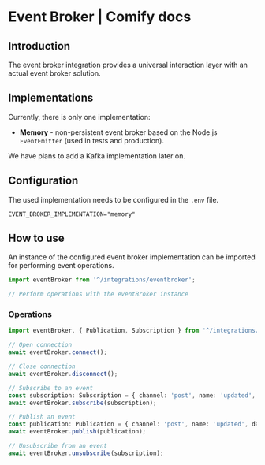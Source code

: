 
# Event Broker | Comify docs

## Introduction

The event broker integration provides a universal interaction layer with an actual event broker solution.

## Implementations

Currently, there is only one implementation:

* **Memory** - non-persistent event broker based on the Node.js `EventEmitter` (used in tests and production).

We have plans to add a Kafka implementation later on.

## Configuration

The used implementation needs to be configured in the `.env` file.

```env
EVENT_BROKER_IMPLEMENTATION="memory"
```

## How to use

An instance of the configured event broker implementation can be imported for performing event operations.

```ts
import eventBroker from '^/integrations/eventbroker';

// Perform operations with the eventBroker instance
```

### Operations

```ts
import eventBroker, { Publication, Subscription } from '^/integrations/eventbroker';

// Open connection
await eventBroker.connect();

// Close connection
await eventBroker.disconnect();

// Subscribe to an event
const subscription: Subscription = { channel: 'post', name: 'updated', handler: (postId: string) => { ... } };
await eventBroker.subscribe(subscription);

// Publish an event
const publication: Publication = { channel: 'post', name: 'updated', data: { postId: '123' } };
await eventBroker.publish(publication);

// Unsubscribe from an event
await eventBroker.unsubscribe(subscription);
```
